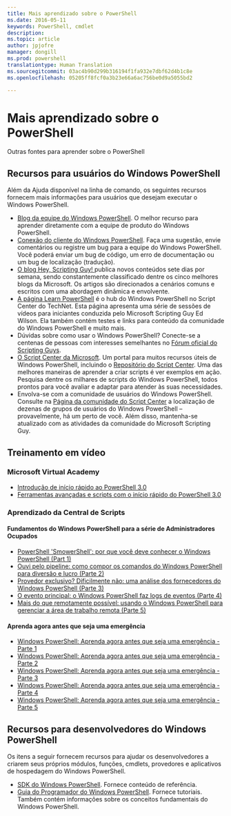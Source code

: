 ```yaml
---
title: Mais aprendizado sobre o PowerShell
ms.date: 2016-05-11
keywords: PowerShell, cmdlet
description: 
ms.topic: article
author: jpjofre
manager: dongill
ms.prod: powershell
translationtype: Human Translation
ms.sourcegitcommit: 03ac4b90d299b316194f1fa932e7dbf62d4b1c8e
ms.openlocfilehash: 05205ff8fcf0a3b23e66a6ac756be0d9a5055bd2

---
```


#  Mais aprendizado sobre o PowerShell

Outras fontes para aprender sobre o PowerShell  

## Recursos para usuários do Windows PowerShell

Além da Ajuda disponível na linha de comando, os seguintes recursos fornecem mais informações para usuários que desejam executar o Windows PowerShell.

-   [Blog da equipe do Windows PowerShell](http://blogs.msdn.com/b/powershell/). O melhor recurso para aprender diretamente com a equipe de produto do Windows PowerShell.
-   [Conexão do cliente do Windows PowerShell](http://Connect.Microsoft.com/PowerShell). Faça uma sugestão, envie comentários ou registre um bug para a equipe do Windows PowerShell. Você poderá enviar um bug de código, um erro de documentação ou um bug de localização (tradução).
-   [O blog Hey, Scripting Guy! ](http://www.scriptingguys.com/blog) publica novos conteúdos sete dias por semana, sendo constantemente classificado dentre os cinco melhores blogs da Microsoft. Os artigos são direcionados a cenários comuns e escritos com uma abordagem dinâmica e envolvente.
-   [A página Learn PowerShell](http://www.scriptingguys.com/learnpowershell) é o hub do Windows PowerShell no Script Center do TechNet. Esta página apresenta uma série de sessões de vídeos para iniciantes conduzida pelo Microsoft Scripting Guy Ed Wilson. Ela também contém testes e links para conteúdo da comunidade do Windows PowerShell e muito mais.
-   Dúvidas sobre como usar o Windows PowerShell? Conecte-se a centenas de pessoas com interesses semelhantes no [Fórum oficial do Scripting Guys](http://social.technet.microsoft.com/forums/itcg/threads/).
-   [O Script Center da Microsoft](https://technet.microsoft.com/scriptcenter). Um portal para muitos recursos úteis de Windows PowerShell, incluindo o [Repositório do Script Center](http://gallery.technet.microsoft.com/scriptcenter/). Uma das melhores maneiras de aprender a criar scripts é ver exemplos em ação. Pesquisa dentre os milhares de scripts do Windows PowerShell, todos prontos para você avaliar e adaptar para atender às suas necessidades.
-   Envolva-se com a comunidade de usuários do Windows PowerShell. Consulte na [Página da comunidade do Script Center](https://technet.microsoft.com/scriptcenter/hh182567.aspx) a localização de dezenas de grupos de usuários do Windows PowerShell – provavelmente, há um perto de você. Além disso, mantenha-se atualizado com as atividades da comunidade do Microsoft Scripting Guy.

## Treinamento em vídeo

###  Microsoft Virtual Academy
-  [Introdução de início rápido ao PowerShell 3.0](https://mva.microsoft.com/en-US/training-courses/getting-started-with-powershell-30-jump-start-8276)
-  [Ferramentas avançadas e scripts com o início rápido do PowerShell 3.0](https://mva.microsoft.com/en-US/training-courses/advanced-tools-scripting-with-powershell-30-jump-start-8231)

###  Aprendizado da Central de Scripts
####  Fundamentos do Windows PowerShell para a série de Administradores Ocupados
-  [PowerShell 'SmowerShell': por que você deve conhecer o Windows PowerShell &#40;Part 1&#41;](http://dlbmodigital.microsoft.com/webcasts/wmv/23976_Dnl_L.wmv)
-  [Ouvi pelo pipeline: como compor os comandos do Windows PowerShell para diversão e lucro &#40;Parte 2&#41;](http://dlbmodigital.microsoft.com/webcasts/wmv/23977_Dnl_L.wmv)
-  [Provedor exclusivo? Dificilmente não: uma análise dos fornecedores do Windows PowerShell &#40;Parte 3&#41;](http://dlbmodigital.microsoft.com/webcasts/wmv/23978_Dnl_L.wmv)
-  [O evento principal: o Windows PowerShell faz logs de eventos &#40;Parte 4&#41;](http://dlbmodigital.microsoft.com/webcasts/wmv/23979_Dnl_L.wmv)
-  [Mais do que remotamente possível: usando o Windows PowerShell para gerenciar a área de trabalho remota &#40;Parte 5&#41;](http://dlbmodigital.microsoft.com/webcasts/wmv/23980_Dnl_L.wmv)

#### Aprenda agora antes que seja uma emergência
-  [Windows PowerShell: Aprenda agora antes que seja uma emergência - Parte 1](http://dlbmodigital.microsoft.com/webcasts/wmv/1032481530_Dnl_L.wmv)
-  [Windows PowerShell: Aprenda agora antes que seja uma emergência - Parte 2](http://dlbmodigital.microsoft.com/webcasts/wmv/1032481542_Dnl_L.wmv)
-  [Windows PowerShell: Aprenda agora antes que seja uma emergência - Parte 3](http://dlbmodigital.microsoft.com/webcasts/wmv/1032481548_Dnl_L.wmv)
-  [Windows PowerShell: Aprenda agora antes que seja uma emergência - Parte 4](http://dlbmodigital.microsoft.com/webcasts/wmv/1032481552_Dnl_L.wmv)
-  [Windows PowerShell: Aprenda agora antes que seja uma emergência - Parte 5](http://dlbmodigital.microsoft.com/webcasts/wmv/1032481554_Dnl_L.wmv)

## Recursos para desenvolvedores do Windows PowerShell

Os itens a seguir fornecem recursos para ajudar os desenvolvedores a criarem seus próprios módulos, funções, cmdlets, provedores e aplicativos de hospedagem do Windows PowerShell.

-   [SDK do Windows PowerShell](http://go.microsoft.com/fwlink/p/?LinkID=89595). Fornece conteúdo de referência.
-   [Guia do Programador do Windows PowerShell](http://go.microsoft.com/fwlink/p/?LinkID=89596). Fornece tutoriais. Também contém informações sobre os conceitos fundamentais do Windows PowerShell.




<!--HONumber=Aug16_HO3-->


